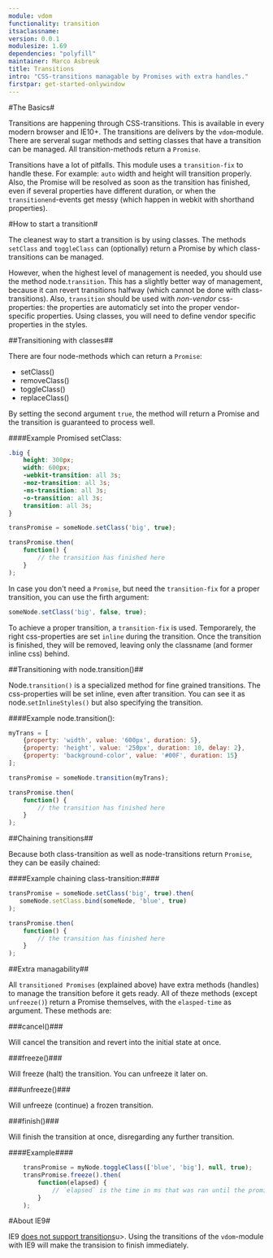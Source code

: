 ```yaml
---
module: vdom
functionality: transition
itsaclassname:
version: 0.0.1
modulesize: 1.69
dependencies: "polyfill"
maintainer: Marco Asbreuk
title: Transitions
intro: "CSS-transitions managable by Promises with extra handles."
firstpar: get-started-onlywindow
---
```




#The Basics#

Transitions are happening through CSS-transitions. This is available in every modern browser and IE10+. The transitions are delivers by the `vdom`-module. There are serveral sugar methods and setting classes that have a transition can be managed. All transition-methods return a `Promise`.

Transitions have a lot of pitfalls. This module uses a `transition-fix` to handle these. For example: `auto` width and height will transition properly. Also, the Promise will be resolved as soon as the transition has finished, even if several properties have different duration, or when the `transitionend`-events get messy (which happen in webkit with shorthand properties).



#How to start a transition#

The cleanest way to start a transition is by using classes. The methods `setClass` and `toggleClass` can (optionally) return a Promise by which class-transitions can be managed.

However, when the highest level of management is needed, you should use the method node.`transition`. This has a slightly better way of management, because it can revert transitions halfway (which cannot be done with class-transitions). Also, `transition` should be used with *non-vendor* css-properties: the properties are automaticly set into the proper vendor-specific properties. Using classes, you will need to define vendor specific properties in the styles.


##Transitioning with classes##

There are four node-methods which can return a `Promise`:

* setClass()
* removeClass()
* toggleClass()
* replaceClass()

By setting the second argument `true`, the method will return a Promise and the transition is guaranteed to process well.

####Example Promised setClass:

```css
.big {
    height: 300px;
    width: 600px;
    -webkit-transition: all 3s;
    -moz-transition: all 3s;
    -ms-transition: all 3s;
    -o-transition: all 3s;
    transition: all 3s;
}
```

```js
transPromise = someNode.setClass('big', true);

transPromise.then(
    function() {
        // the transition has finished here
    }
);
```


In case you don't need a `Promise`, but need the `transition-fix` for a proper transition, you can use the firth argument:

```js
someNode.setClass('big', false, true);
```


To achieve a proper transition, a `transition-fix` is used. Temporarely, the right css-properties are set `inline` during the transition. Once the transition is finished, they will be removed, leaving only the classname (and former inline css) behind.


##Transitioning with node.transition()##

Node.`transition()` is a specialized method for fine grained transitions. The css-properties will be set inline, even after transition. You can see it as node.`setInlineStyles()` but also specifying the transition.


####Example node.transition():

```js
myTrans = [
    {property: 'width', value: '600px', duration: 5},
    {property: 'height', value: '250px', duration: 10, delay: 2},
    {property: 'background-color', value: '#00F', duration: 15}
];

transPromise = someNode.transition(myTrans);

transPromise.then(
    function() {
        // the transition has finished here
    }
);
```


##Chaining transitions##

Because both class-transition as well as node-transitions return `Promise`, they can be easily chained:

####Example chaining class-transition:####

```js
transPromise = someNode.setClass('big', true).then(
   someNode.setClass.bind(someNode, 'blue', true)
);

transPromise.then(
    function() {
        // the transition has finished here
    }
);
```



##Extra managability##

All `transitioned Promises` (explained above) have extra methods (handles) to manage the transition before it gets ready. All of theze methods (except `unfreeze()`) return a Promise themselves, with the `elasped-time` as argument. These methods are:


###cancel()###

Will cancel the transition and revert into the initial state at once.


###freeze()###

Will freeze (halt) the transition. You can unfreeze it later on.


###unfreeze()###

Will unfreeze (continue) a frozen transition.


###finish()###

Will finish the transition at once, disregarding any further transition.


####Example####
```js
    transPromise = myNode.toggleClass(['blue', 'big'], null, true);
    transPromise.freeze().then(
        function(elapsed) {
            // `elapsed` is the time in ms that was ran until the promise got frozen
        }
    );
```

#About IE9#

IE9 <u>does not support transitions</u>u>. Using the transitions of the `vdom`-module with IE9 will make the transision to finish immediately.